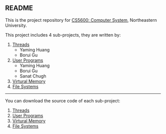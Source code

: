 README
---

This is the project repository for [CS5600: Computer System](http://www.ccs.neu.edu/home/cbw/systems.html), Northeastern University.

This project includes 4 sub-projects, they are written by:

1. [Threads](http://www.ccs.neu.edu/home/cbw/5600/project1.html)
    * Yaming Huang
    * Borui Gu
2. [User Programs](http://www.ccs.neu.edu/home/cbw/5600/project2.html)
    * Yaming Huang
    * Borui Gu
    * Sanat Chugh
3. [Virtural Memory](http://www.ccs.neu.edu/home/cbw/5600/project3.html)
4. [File Systems](http://www.ccs.neu.edu/home/cbw/5600/project4.html)

---
You can download the source code of each sub-project:

1. [Threads](https://github.com/yumminhuang/CS5600/releases/tag/proj1)
2. [User Programs](https://github.com/yumminhuang/CS5600/releases/tag/proj2)
3. [Virtural Memory](https://github.com/yumminhuang/CS5600/releases/tag/proj3)
4. [File Systems](https://github.com/yumminhuang/CS5600/releases/tag/proj4)
